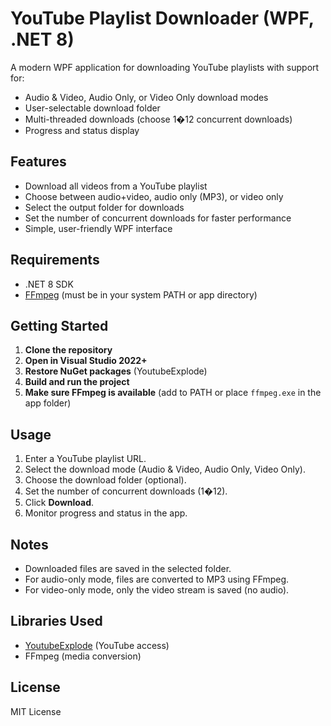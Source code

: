 # YouTube Playlist Downloader (WPF, .NET 8)

A modern WPF application for downloading YouTube playlists with support for:
- Audio & Video, Audio Only, or Video Only download modes
- User-selectable download folder
- Multi-threaded downloads (choose 1�12 concurrent downloads)
- Progress and status display

## Features
- Download all videos from a YouTube playlist
- Choose between audio+video, audio only (MP3), or video only
- Select the output folder for downloads
- Set the number of concurrent downloads for faster performance
- Simple, user-friendly WPF interface

## Requirements
- .NET 8 SDK
- [FFmpeg](https://ffmpeg.org/download.html) (must be in your system PATH or app directory)

## Getting Started
1. **Clone the repository**
2. **Open in Visual Studio 2022+**
3. **Restore NuGet packages** (YoutubeExplode)
4. **Build and run the project**
5. **Make sure FFmpeg is available** (add to PATH or place `ffmpeg.exe` in the app folder)

## Usage
1. Enter a YouTube playlist URL.
2. Select the download mode (Audio & Video, Audio Only, Video Only).
3. Choose the download folder (optional).
4. Set the number of concurrent downloads (1�12).
5. Click **Download**.
6. Monitor progress and status in the app.

## Notes
- Downloaded files are saved in the selected folder.
- For audio-only mode, files are converted to MP3 using FFmpeg.
- For video-only mode, only the video stream is saved (no audio).

## Libraries Used
- [YoutubeExplode](https://github.com/Tyrrrz/YoutubeExplode) (YouTube access)
- FFmpeg (media conversion)

## License
MIT License
